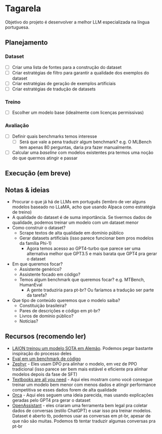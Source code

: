 # Tagarela

Objetivo do projeto é desenvolver a melhor LLM especializada na língua portuguesa.

## Planejamento

### Dataset
- [ ] Criar uma lista de fontes para a construção do dataset
- [ ] Criar estratégias de filtro para garantir a qualidade dos exemplos do dataset
- [ ] Criar estratégias de geração de exemplos artificiais
- [ ] Criar estratégias de tradução de datasets

### Treino
- [ ] Escolher um modelo base (idealmente com licenças permissivas)

### Avaliação
- [ ] Definir quais benchmarks temos interesse
  - [ ] Será que vale a pena traduzir algum benchmark? e.g. O MLBench tem apenas 80 perguntas, daria pra fazer manualmente.
- [ ] Calcular uma _baseline_ com modelos existentes pra termos uma noção do que quermos atingir e passar

## Execução (em breve)

## Notas & ideias
- Procurar o que já há de LLMs em português (lembro de ver alguns modelos baseado no LLaMA, acho que usando Alpaca como estratégia de treino)
- A qualidade do dataset é de suma importância. Se tivermos dados de qualidade, podemos treinar um modelo com um dataset menor
- Como construir o dataset?
  - Scrape textos de alta qualidade em domínio público
  - Gerar datasets artificiais (isso parece funcionar bem pros modelos da família Phi-1)
    - Agora temos acesso ao GPT4-turbo que parece ser uma alternativa melhor que GPT3.5 e mais barata que GPT4 pra gerar o dataset
- Em que queremos focar?
  - Assistente genérico?
  - Assistente focado em código?
  - Temos algum benchmark que queremos focar? e.g. MTBench, HumanEval
    - A gente traduziria para pt-br? Ou faríamos a tradução ser parte da tarefa?
- Que tipo de conteúdo queremos que o modelo saiba?
  - Constituição brasileira?
  - Pares de descrições e código em pt-br?
  - Livros de domínio público?
  - Notícias?

## Recursos (recomendo ler)
- [LAION treinou um modelo SOTA em Alemão](https://laion.ai/blog/leo-lm/). Podemos pegar bastante inspiração do processo deles
- [Eval em um benchmark de código](https://github.com/AbanteAI/mentat/blob/main/tests/benchmarks/exercism_practice.py)
- [Zephyr](https://arxiv.org/abs/2310.16944) - Eles usam DPO pra alinhar o modelo, em vez de PPO tradicional (isso parece ser bem mais estável e eficiente pra alinhar modelos depois da fase de SFT)
- [Textbooks are all you need](https://arxiv.org/abs/2306.11644) - Aqui eles mostram como você consegue treinar um modelo bem menor com menos dados e atingir performance competitiva se esses dados forem de alta qualidade 
- [Orca](https://arxiv.org/abs/2306.02707) - Aqui eles seguem uma ideia parecida, mas usando explicações geradas pelo GPT4 pra gerar o dataset
- [OpenAssistant](https://github.com/LAION-AI/Open-Assistant) - eles criaram uma ferramenta bem legal pra coletar dados de conversas (estilo ChatGPT) e usar isso pra treinar modelos. Dataset é aberto tb, podemos usar as conversas em pt-br, apesar de que não são muitas. Podemos tb tentar traduzir algumas conversas pra pt-br
